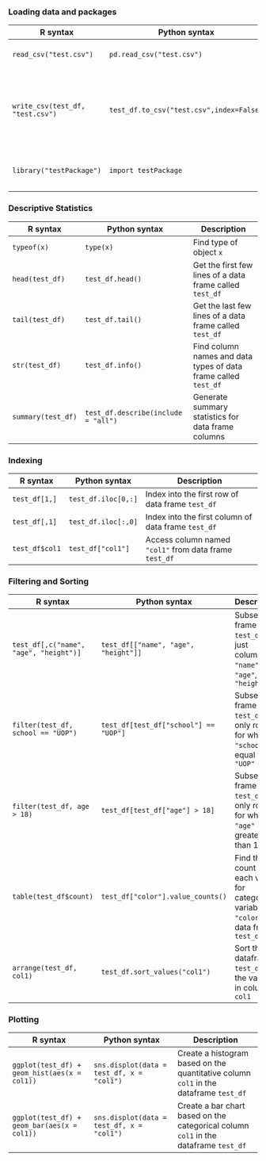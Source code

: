 ### Loading data and packages

R syntax | Python syntax | Description
-- | -- | --
`read_csv("test.csv")`| `pd.read_csv("test.csv")`| read csv called `test.csv`
`write_csv(test_df, "test.csv")` | `test_df.to_csv("test.csv",index=False)`| Write data frame `test_df` to file called `test.csv` (without index column)
 `library("testPackage")` | `import testPackage` | Load a package called `testPackage`

 ### Descriptive Statistics
 
 R syntax | Python syntax | Description
-- | -- | --
`typeof(x)` | `type(x)` | Find type of object `x`
 `head(test_df)` | `test_df.head()`| Get the first few lines of a data frame called `test_df`
 `tail(test_df)`| `test_df.tail()`| Get the last few lines of a data frame called `test_df`
 `str(test_df)` | `test_df.info()`| Find column names and data types of data frame called `test_df`
 `summary(test_df)` | `test_df.describe(include = "all")` | Generate summary statistics for data frame columns



 ### Indexing

R syntax | Python syntax | Description
-- | -- | --
`test_df[1,]` | `test_df.iloc[0,:]`| Index into the first row of data frame `test_df`
`test_df[,1]` | `test_df.iloc[:,0]`| Index into the first column of data frame `test_df`
 `test_df$col1` | `test_df["col1"]` | Access column named `"col1"` from data frame `test_df`
 

 ### Filtering and Sorting

R syntax | Python syntax | Description
-- | -- | --
 `test_df[,c("name", "age", "height")]` | `test_df[["name", "age", "height"]]` | Subset data frame `test_df` to just columns  `"name"`, `"age"`, and `"height"` 
 `filter(test_df, school == "UOP")`| `test_df[test_df["school"] == "UOP"]` | Subset data frame `test_df` to only rows for which `"school"` is equal to `"UOP"`
 `filter(test_df, age > 18)` | `test_df[test_df["age"] > 18]` | Subset data frame `test_df` to only rows for which `"age"` is greater than 18
  `table(test_df$count)`| `test_df["color"].value_counts()` | Find the count of each value for categorical variable `"color"` in data frame `test_df`
   `arrange(test_df, col1)` | `test_df.sort_values("col1")` | Sort the dataframe `test_df` by the values in column `col1`

### Plotting

R syntax | Python syntax | Description
-- | -- | --
`ggplot(test_df) + geom_hist(aes(x = col1))` | `sns.displot(data = test_df, x = "col1")` | Create a histogram based on the quantitative column `col1` in the dataframe `test_df` 
`ggplot(test_df) + geom_bar(aes(x = col1))` | `sns.displot(data = test_df, x = "col1")` | Create a bar chart based on the categorical column `col1` in the dataframe `test_df` 
